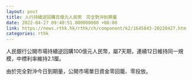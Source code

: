```yaml
---
layout: post
title: 人行持續逆回購百億元人民幣　完全對沖到期量
date: 2022-04-27 09:40:51.000000000 +08:00
link: https://news.rthk.hk/rthk/ch/component/k2/1645843-20220427.htm
categories: rthk
---
```


人民銀行公開市場持續逆回購100億元人民幣，屬7天期，連續12日維持同一規模，中標利率維持2.1厘。

由於完全對沖今日到期量，公開市場單日資金零回籠、零投放。
